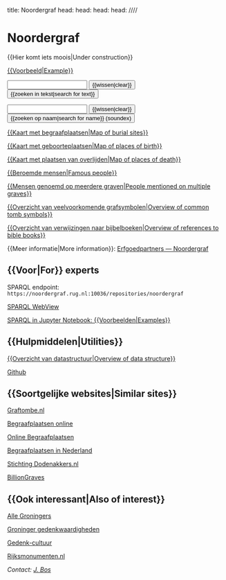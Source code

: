 title: Noordergraf
head: <link rel="alternate" href="https://noordergraf.rug.nl/index.ttl"    type="text/turtle"/>
head: <link rel="alternate" href="https://noordergraf.rug.nl/index.nt"     type="application/n-triples"/>
head: <link rel="alternate" href="https://noordergraf.rug.nl/index.rdf"    type="application/rdf+xml"/>
head: <link rel="alternate" href="https://noordergraf.rug.nl/index.penman" type="text/x.penman"/>
////

# Noordergraf

{{Hier komt iets moois|Under construction}}

[{{Voorbeeld|Example}}](/item/T00000)

<form action="/bin/textsearch">
<input type="text" name="q">
<input type="reset" value="{{wissen|clear}}" class="button">
<input type="submit" value="{{zoeken in tekst|search for text}}" class="button">
</form>

<form action="/bin/textsearch">
<input type="hidden" name="t" value="fullname">
<input type="text" name="q">
<input type="reset" value="{{wissen|clear}}" class="button">
<input type="submit" value="{{zoeken op naam|search for name}} (soundex)" class="button">
</form>

[{{Kaart met begraafplaatsen|Map of burial sites}}](mapsites.html)

[{{Kaart met geboorteplaatsen|Map of places of birth}}](mappob.html)

[{{Kaart met plaatsen van overlijden|Map of places of death}}](mappod.html)

[{{Beroemde mensen|Famous people}}](bin/itemsearch?q=famous)

[{{Mensen genoemd op meerdere graven|People mentioned on multiple graves}}](bin/itemsearch?q=multi)

[{{Overzicht van veelvoorkomende grafsymbolen|Overview of common tomb symbols}}](symbol/)

[{{Overzicht van verwijzingen naar bijbelboeken|Overview of references to bible books}}](bible/)

{{Meer informatie|More information}}: [Erfgoedpartners — Noordergraf](https://erfgoedpartners.nl/sites/noordergraf/)

## {{Voor|For}} experts

SPARQL endpoint: `https://noordergraf.rug.nl:10036/repositories/noordergraf`

[SPARQL WebView](https://anonymous@noordergraf.rug.nl:10036/#/repositories/noordergraf)

[SPARQL in Jupyter Notebook: {{Voorbeelden|Examples}}](notebook/)

## {{Hulpmiddelen|Utilities}}

[{{Overzicht van datastructuur|Overview of data structure}}](overview)

[Github](https://github.com/rug-compling/noordergraf)

## {{Soortgelijke websites|Similar sites}}

[Graftombe.nl](https://www.graftombe.nl/)

[Begraafplaatsen online](https://www.begraafplaatsenonline.nl/)

[Online Begraafplaatsen](https://www.online-begraafplaatsen.nl/)

[Begraafplaatsen in Nederland](https://www.denhollandsche.nl/over-den-hollandsche/begraafplaats-vergunning-grafmonument/)

[Stichting Dodenakkers.nl](https://www.dodenakkers.nl/)

[BillionGraves](https://billiongraves.nl/)

## {{Ook interessant|Also of interest}}

[Alle Groningers](https://www.allegroningers.nl/)

[Groninger gedenkwaardigheden](http://www.redmeralma.nl/gedenkwaardigheden.htm)

[Gedenk-cultuur](https://gedenk-cultuur.nl/)

[Rijksmonumenten.nl](https://rijksmonumenten.nl/)


<address>

Contact: [J. Bos](https://www.rug.nl/staff/johan.bos/)

</address>

